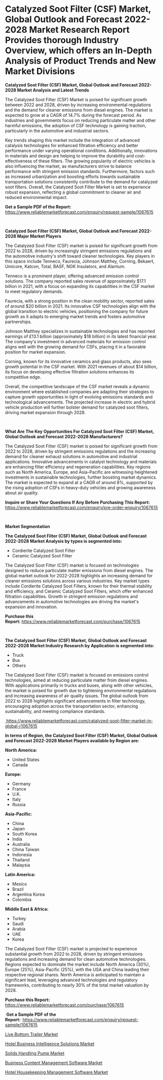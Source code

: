 <p><h1>Catalyzed Soot Filter (CSF) Market, Global Outlook and Forecast 2022-2028 Market Research Report Provides thorough Industry Overview, which offers an In-Depth Analysis of Product Trends and New Market Divisions</h1></p><p><strong>Catalyzed Soot Filter (CSF) Market, Global Outlook and Forecast 2022-2028 Market Analysis and Latest Trends</strong></p>
<p><p>The Catalyzed Soot Filter (CSF) Market is poised for significant growth between 2022 and 2028, driven by increasing environmental regulations and the demand for cleaner emissions from diesel engines. The market is expected to grow at a CAGR of 14.7% during the forecast period. As industries and governments focus on reducing particulate matter and other harmful emissions, the adoption of CSF technology is gaining traction, particularly in the automotive and industrial sectors.</p><p>Key trends shaping this market include the integration of advanced catalysis technologies for enhanced filtration efficiency and better performance under varying operational conditions. Additionally, innovations in materials and design are helping to improve the durability and cost-effectiveness of these filters. The growing popularity of electric vehicles is also influencing the market, as manufacturers strive to balance performance with stringent emission standards. Furthermore, factors such as increased urbanization and boosting efforts towards sustainable transportation solutions consistently contribute to the demand for catalyzed soot filters. Overall, the Catalyzed Soot Filter Market is set to experience robust expansion, reflecting a global commitment to cleaner air and reduced environmental impact.</p></p>
<p><strong>Get a Sample PDF of the Report:&nbsp;</strong> <a href="https://www.reliablemarketforecast.com/enquiry/request-sample/1067615?utm_campaign=1117&utm_medium=2&utm_source=Github&utm_content=ia&utm_term=04122024&utm_id=catalyzed-soot-filter-csf-market-global-outlook-and-forecast-2022-2028">https://www.reliablemarketforecast.com/enquiry/request-sample/1067615</a></p>
<p>&nbsp;</p>
<p><strong>Catalyzed Soot Filter (CSF) Market, Global Outlook and Forecast 2022-2028 Major Market Players</strong></p>
<p><p>The Catalyzed Soot Filter (CSF) market is poised for significant growth from 2022 to 2028, driven by increasingly stringent emissions regulations and the automotive industry's shift toward cleaner technologies. Key players in this space include Tenneco, Faurecia, Johnson Matthey, Corning, Bekaert, Umicore, Katcon, Total, BASF, NGK Insulators, and Alantum.</p><p>Tenneco is a prominent player, offering advanced emission control solutions. The company reported sales revenue of approximately $17.1 billion in 2021, with a focus on expanding its capabilities in the CSF market to meet regulatory demands.</p><p>Faurecia, with a strong position in the clean mobility sector, reported sales of around $20 billion in 2021. Its innovative CSF technologies align with the global transition to electric vehicles, positioning the company for future growth as it adapts to emerging market trends and fosters automotive partnerships.</p><p>Johnson Matthey specializes in sustainable technologies and has reported earnings of £13.1 billion (approximately $18 billion) in its latest financial year. The company's investment in advanced materials for emission control aligns well with the growing demand for CSFs, placing it in a favorable position for market expansion.</p><p>Corning, known for its innovative ceramics and glass products, also sees growth potential in the CSF market. With 2021 revenues of about $14 billion, its focus on developing effective filtration solutions enhances its competitive edge.</p><p>Overall, the competitive landscape of the CSF market reveals a dynamic environment where established companies are adapting their strategies to capture growth opportunities in light of evolving emissions standards and technological advancements. The projected increase in electric and hybrid vehicle production will further bolster demand for catalyzed soot filters, driving market expansion through 2028.</p></p>
<p>&nbsp;</p>
<p><strong>What Are The Key Opportunities For Catalyzed Soot Filter (CSF) Market, Global Outlook and Forecast 2022-2028 Manufacturers?</strong></p>
<p><p>The Catalyzed Soot Filter (CSF) market is poised for significant growth from 2022 to 2028, driven by stringent emissions regulations and the increasing demand for cleaner exhaust solutions in automotive and industrial applications. Innovative advancements in catalyst technology and materials are enhancing filter efficiency and regeneration capabilities. Key regions such as North America, Europe, and Asia-Pacific are witnessing heightened investments in sustainable technologies, further boosting market dynamics. The market is expected to expand at a CAGR of around 8%, supported by the rising adoption of CSFs in heavy-duty vehicles and growing awareness about air quality.</p></p>
<p><strong>Inquire or Share Your Questions If Any Before Purchasing This Report:</strong> <a href="https://www.reliablemarketforecast.com/enquiry/pre-order-enquiry/1067615?utm_campaign=1117&utm_medium=2&utm_source=Github&utm_content=ia&utm_term=04122024&utm_id=catalyzed-soot-filter-csf-market-global-outlook-and-forecast-2022-2028">https://www.reliablemarketforecast.com/enquiry/pre-order-enquiry/1067615</a></p>
<p>&nbsp;</p>
<p><strong>Market Segmentation</strong></p>
<p><strong>The Catalyzed Soot Filter (CSF) Market, Global Outlook and Forecast 2022-2028 Market Analysis by types is segmented into:</strong></p>
<p><ul><li>Cordierite Catalyzed Soot Filter</li><li>Ceramic Catalyzed Soot Filter</li></ul></p>
<p><p>The Catalyzed Soot Filter (CSF) market is focused on technologies designed to reduce particulate matter emissions from diesel engines. The global market outlook for 2022-2028 highlights an increasing demand for cleaner emissions solutions across various industries. Key market types include Cordierite Catalyzed Soot Filters, known for their thermal stability and efficiency, and Ceramic Catalyzed Soot Filters, which offer enhanced filtration capabilities. Growth in stringent emission regulations and advancements in automotive technologies are driving the market's expansion and innovation.</p></p>
<p><strong>Purchase this Report:&nbsp;</strong><a href="https://www.reliablemarketforecast.com/purchase/1067615?utm_campaign=1117&utm_medium=2&utm_source=Github&utm_content=ia&utm_term=04122024&utm_id=catalyzed-soot-filter-csf-market-global-outlook-and-forecast-2022-2028">https://www.reliablemarketforecast.com/purchase/1067615</a></p>
<p>&nbsp;</p>
<p><strong>The Catalyzed Soot Filter (CSF) Market, Global Outlook and Forecast 2022-2028 Market Industry Research by Application is segmented into:</strong></p>
<p><ul><li>Truck</li><li>Bus</li><li>Others</li></ul></p>
<p><p>The Catalyzed Soot Filter (CSF) market is focused on emissions control technologies, aimed at reducing particulate matter from diesel engines. With applications primarily in trucks and buses, along with other vehicles, the market is poised for growth due to tightening environmental regulations and increasing awareness of air quality issues. The global outlook from 2022 to 2028 highlights significant advancements in filter technology, encouraging adoption across the transportation sector, enhancing sustainability, and meeting compliance standards.</p></p>
<p><a href="https://www.reliablemarketforecast.com/catalyzed-soot-filter-market-in-global-r1067615?utm_campaign=1117&utm_medium=2&utm_source=Github&utm_content=ia&utm_term=04122024&utm_id=catalyzed-soot-filter-csf-market-global-outlook-and-forecast-2022-2028">&nbsp;https://www.reliablemarketforecast.com/catalyzed-soot-filter-market-in-global-r1067615</a></p>
<p><strong>In terms of Region, the Catalyzed Soot Filter (CSF) Market, Global Outlook and Forecast 2022-2028 Market Players available by Region are:</strong></p>
<p>
    <p> <strong> North America: </strong>
        <ul>
            <li>United States</li>
            <li>Canada</li>
        </ul>
        </p> 
    <p> <strong> Europe: </strong>
        <ul>
            <li>Germany</li>
            <li>France</li>
            <li>U.K.</li>
            <li>Italy</li>
            <li>Russia</li>
        </ul>
        </p> 
    <p> <strong> Asia-Pacific: </strong>
        <ul>
            <li>China</li>
            <li>Japan</li>
            <li>South Korea</li>
            <li>India</li>
            <li>Australia</li>
            <li>China Taiwan</li>
            <li>Indonesia</li>
            <li>Thailand</li>
            <li>Malaysia</li>
        </ul>
        </p> 
    <p> <strong> Latin America: </strong>
        <ul>
            <li>Mexico</li>
            <li>Brazil</li>
            <li>Argentina Korea</li>
            <li>Colombia</li>
        </ul>
        </p> 
    <p> <strong> Middle East & Africa: </strong>
        <ul>
            <li>Turkey</li>
            <li>Saudi</li>
            <li>Arabia</li>
            <li>UAE</li>
            <li>Korea</li>
        </ul>
    </p>
    </p>
<p><p>The Catalyzed Soot Filter (CSF) market is projected to experience substantial growth from 2022 to 2028, driven by stringent emissions regulations and increasing demand for clean automotive technologies. Regions expected to dominate the market include North America (30%), Europe (25%), Asia-Pacific (25%), with the USA and China leading their respective regional shares. North America is anticipated to maintain a significant lead, leveraging advanced technologies and regulatory frameworks, contributing to nearly 30% of the total market valuation by 2028.</p></p>
<p><strong>Purchase this Report: </strong><a href="https://www.reliablemarketforecast.com/purchase/1067615?utm_campaign=1117&utm_medium=2&utm_source=Github&utm_content=ia&utm_term=04122024&utm_id=catalyzed-soot-filter-csf-market-global-outlook-and-forecast-2022-2028">https://www.reliablemarketforecast.com/purchase/1067615</a></p>
<p>&nbsp;<strong>Get a Sample PDF of the Report:&nbsp;&nbsp;</strong><a href="https://www.reliablemarketforecast.com/enquiry/request-sample/1067615?utm_campaign=1117&utm_medium=2&utm_source=Github&utm_content=ia&utm_term=04122024&utm_id=catalyzed-soot-filter-csf-market-global-outlook-and-forecast-2022-2028">https://www.reliablemarketforecast.com/enquiry/request-sample/1067615</a></p>
<p><strong></strong></p>
<p><p><a href="https://issuu.com/reportprime-2/docs/live-bottom-trailer-market-size-2030.pptx?utm_campaign=1117&utm_medium=2&utm_source=Github&utm_content=ia&utm_term=04122024&utm_id=catalyzed-soot-filter-csf-market-global-outlook-and-forecast-2022-2028">Live Bottom Trailer Market</a></p><p><a href="https://www.linkedin.com/pulse/market-size-trends-hotel-business-intelligence-solutions-129-pk4uf?utm_campaign=1117&utm_medium=2&utm_source=Github&utm_content=ia&utm_term=04122024&utm_id=catalyzed-soot-filter-csf-market-global-outlook-and-forecast-2022-2028">Hotel Business Intelligence Solutions Market</a></p><p><a href="https://issuu.com/reportprime-2/docs/solids-handling-pump-market-size-2030.pptx?utm_campaign=1117&utm_medium=2&utm_source=Github&utm_content=ia&utm_term=04122024&utm_id=catalyzed-soot-filter-csf-market-global-outlook-and-forecast-2022-2028">Solids Handling Pump Market</a></p><p><a href="https://www.linkedin.com/pulse/business-content-management-software-market-trend-sk1af?utm_campaign=1117&utm_medium=2&utm_source=Github&utm_content=ia&utm_term=04122024&utm_id=catalyzed-soot-filter-csf-market-global-outlook-and-forecast-2022-2028">Business Content Management Software Market</a></p><p><a href="https://www.linkedin.com/pulse/market-size-trends-hotel-housekeeping-management-software-10-xuoaf?utm_campaign=1117&utm_medium=2&utm_source=Github&utm_content=ia&utm_term=04122024&utm_id=catalyzed-soot-filter-csf-market-global-outlook-and-forecast-2022-2028">Hotel Housekeeping Management Software Market</a></p></p>
